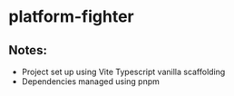 # platform-fighter

## Notes:
* Project set up using Vite Typescript vanilla scaffolding
* Dependencies managed using pnpm